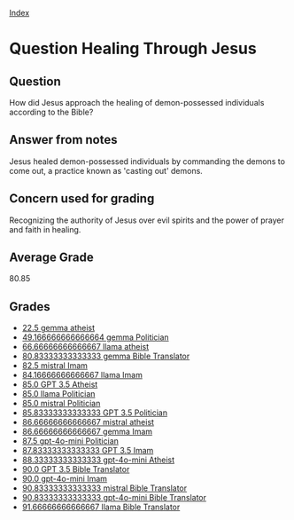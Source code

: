 
[Index](../../index.md)
# Question Healing Through Jesus
## Question
How did Jesus approach the healing of demon-possessed individuals according to the Bible?

## Answer from notes
Jesus healed demon-possessed individuals by commanding the demons to come out, a practice known as 'casting out' demons.

## Concern used for grading
Recognizing the authority of Jesus over evil spirits and the power of prayer and faith in healing.

## Average Grade
80.85

## Grades
 * [22.5 gemma atheist](../answers/gemma_atheist/Healing_Through_Jesus.md)
 * [49.166666666666664 gemma Politician](../answers/gemma_Politician/Healing_Through_Jesus.md)
 * [66.66666666666667 llama atheist](../answers/llama_atheist/Healing_Through_Jesus.md)
 * [80.83333333333333 gemma Bible Translator](../answers/gemma_Bible_Translator/Healing_Through_Jesus.md)
 * [82.5 mistral Imam](../answers/mistral_Imam/Healing_Through_Jesus.md)
 * [84.16666666666667 llama Imam](../answers/llama_Imam/Healing_Through_Jesus.md)
 * [85.0 GPT 3.5 Atheist](../answers/GPT_3.5_Atheist/Healing_Through_Jesus.md)
 * [85.0 llama Politician](../answers/llama_Politician/Healing_Through_Jesus.md)
 * [85.0 mistral Politician](../answers/mistral_Politician/Healing_Through_Jesus.md)
 * [85.83333333333333 GPT 3.5 Politician](../answers/GPT_3.5_Politician/Healing_Through_Jesus.md)
 * [86.66666666666667 mistral atheist](../answers/mistral_atheist/Healing_Through_Jesus.md)
 * [86.66666666666667 gemma Imam](../answers/gemma_Imam/Healing_Through_Jesus.md)
 * [87.5 gpt-4o-mini Politician](../answers/gpt-4o-mini_Politician/Healing_Through_Jesus.md)
 * [87.83333333333333 GPT 3.5 Imam](../answers/GPT_3.5_Imam/Healing_Through_Jesus.md)
 * [88.33333333333333 gpt-4o-mini Atheist](../answers/gpt-4o-mini_Atheist/Healing_Through_Jesus.md)
 * [90.0 GPT 3.5 Bible Translator](../answers/GPT_3.5_Bible_Translator/Healing_Through_Jesus.md)
 * [90.0 gpt-4o-mini Imam](../answers/gpt-4o-mini_Imam/Healing_Through_Jesus.md)
 * [90.83333333333333 mistral Bible Translator](../answers/mistral_Bible_Translator/Healing_Through_Jesus.md)
 * [90.83333333333333 gpt-4o-mini Bible Translator](../answers/gpt-4o-mini_Bible_Translator/Healing_Through_Jesus.md)
 * [91.66666666666667 llama Bible Translator](../answers/llama_Bible_Translator/Healing_Through_Jesus.md)
